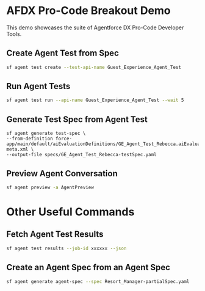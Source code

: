 # AFDX Pro-Code Breakout Demo

This demo showcases the suite of Agentforce DX Pro-Code Developer Tools.

## Create Agent Test from Spec
```bash
sf agent test create --test-api-name Guest_Experience_Agent_Test
``` 

## Run Agent Tests
```bash
sf agent test run --api-name Guest_Experience_Agent_Test --wait 5
```

## Generate Test Spec from Agent Test
```
sf agent generate test-spec \
--from-definition force-app/main/default/aiEvaluationDefinitions/GE_Agent_Test_Rebecca.aiEvaluationDefinition-meta.xml \
--output-file specs/GE_Agent_Test_Rebecca-testSpec.yaml
```

## Preview Agent Conversation
```bash
sf agent preview -a AgentPreview
```

# Other Useful Commands

## Fetch Agent Test Results
```bash
sf agent test results --job-id xxxxxx --json
```

## Create an Agent Spec from an Agent Spec
```bash
sf agent generate agent-spec --spec Resort_Manager-partialSpec.yaml
```
